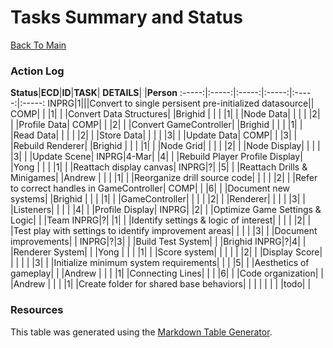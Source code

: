 # Tasks Summary and Status
[Back To Main](/README.md)
<br />

### Action Log

**Status**|**ECD**|**ID**|**TASK**| **DETAILS**| |**Person**
:-----:|:-----:|:-----:|:-----:|:-----:|:-----:
INPRG|1|||Convert to single persisent pre-initialized datasource||
COMP| | |1| | |Convert Data Structures| |Brighid
 | | | |1| | |Node Data| 
 | | | |2| | |Profile Data| 
COMP| | |2| | |Convert GameController| |Brighid
 | | | |1| | |Read Data| 
 | | | |2| | |Store Data| 
 | | | |3| | |Update Data| 
COMP| | |3| | |Rebuild Renderer| |Brighid
 | | | |1| | |Node Grid| 
 | | | |2| | |Node Display| 
 | | | |3| | |Update Scene| 
INPRG|4-Mar| |4| | |Rebuild Player Profile Display| |Yong
 | | | |1| | |Reattach display canvas| 
INPRG|?| |5| | |Reattach Drills & Minigames| |Andrew
 | | | |1| | |Reorganize drill source code|
 | | | |2| | |Refer to correct handles in GameController| 
COMP| | |6| | |Document new systems| |Brighid
 | | | |1| | |GameController| 
 | | | |2| | |Renderer| 
 | | | |3| | |Listeners| 
 | | | |4| | |Profile Display| 
INPRG| |2| | |Optimize Game Settings & Logic| | |Team
INPRG|?| |1| | |Identify settings & logic of interest| | 
 | | |2| | |Test play with settings to identify improvement areas| | 
 | | |3| | |Document improvements| | 
INPRG|?|3| | |Build Test System| | |Brighid
INPRG|?|4| | |Renderer System| | |Yong
 | | | |1| | |Score system| | 
 | | | |2| | |Display Score| | 
 | | | |3| | |Initialize minimum system requirements| | 
 | |5| | |Aesthetics of gameplay| | |Andrew
 | | | |1| |Connecting Lines| | 
 | |6| | |Code organization| | |Andrew
 | | | |1| |Create folder for shared base behaviors| |
 | | | | | |todo| | 

 ### Resources
 This table was generated using the [Markdown Table Generator](https://jakebathman.github.io/Markdown-Table-Generator/).
